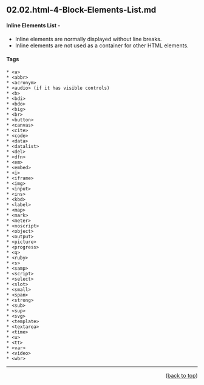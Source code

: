 <a name="topage"></a>

## 02.02.html-4-Block-Elements-List.md


#### Inline Elements List - 
* Inline elements are normally displayed without line breaks.
* Inline elements are not used as a container for other HTML elements.

#### Tags

```
* <a>
* <abbr>
* <acronym>
* <audio> (if it has visible controls)
* <b>
* <bdi>
* <bdo>
* <big>
* <br>
* <button>
* <canvas>
* <cite>
* <code>
* <data>
* <datalist>
* <del>
* <dfn>
* <em>
* <embed>
* <i>
* <iframe>
* <img>
* <input>
* <ins>
* <kbd>
* <label>
* <map>
* <mark>
* <meter>
* <noscript>
* <object>
* <output>
* <picture>
* <progress>
* <q>
* <ruby>
* <s>
* <samp>
* <script>
* <select>
* <slot>
* <small>
* <span>
* <strong>
* <sub>
* <sup>
* <svg>
* <template>
* <textarea>
* <time>
* <u>
* <tt>
* <var>
* <video>
* <wbr>
```


----

<p align="right">(<a href="#topage">back to top</a>)</p>
<br/>
<br/>
